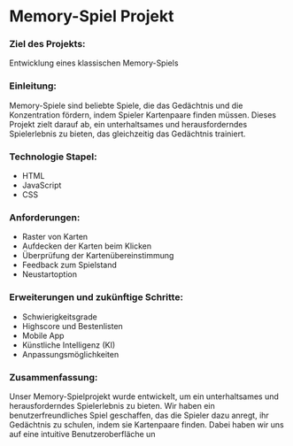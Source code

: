 # Memory-Spiel Projekt

### Ziel des Projekts:
Entwicklung eines klassischen Memory-Spiels

### Einleitung:
Memory-Spiele sind beliebte Spiele, die das Gedächtnis und die Konzentration fördern, indem Spieler Kartenpaare finden müssen. Dieses Projekt zielt darauf ab, ein unterhaltsames und herausforderndes Spielerlebnis zu bieten, das gleichzeitig das Gedächtnis trainiert.

### Technologie Stapel:
- HTML
- JavaScript
- CSS

### Anforderungen:
- Raster von Karten
- Aufdecken der Karten beim Klicken
- Überprüfung der Kartenübereinstimmung
- Feedback zum Spielstand
- Neustartoption

### Erweiterungen und zukünftige Schritte:
- Schwierigkeitsgrade
- Highscore und Bestenlisten
- Mobile App
- Künstliche Intelligenz (KI)
- Anpassungsmöglichkeiten

### Zusammenfassung:
Unser Memory-Spielprojekt wurde entwickelt, um ein unterhaltsames und herausforderndes Spielerlebnis zu bieten. Wir haben ein benutzerfreundliches Spiel geschaffen, das die Spieler dazu anregt, ihr Gedächtnis zu schulen, indem sie Kartenpaare finden. Dabei haben wir uns auf eine intuitive Benutzeroberfläche un
